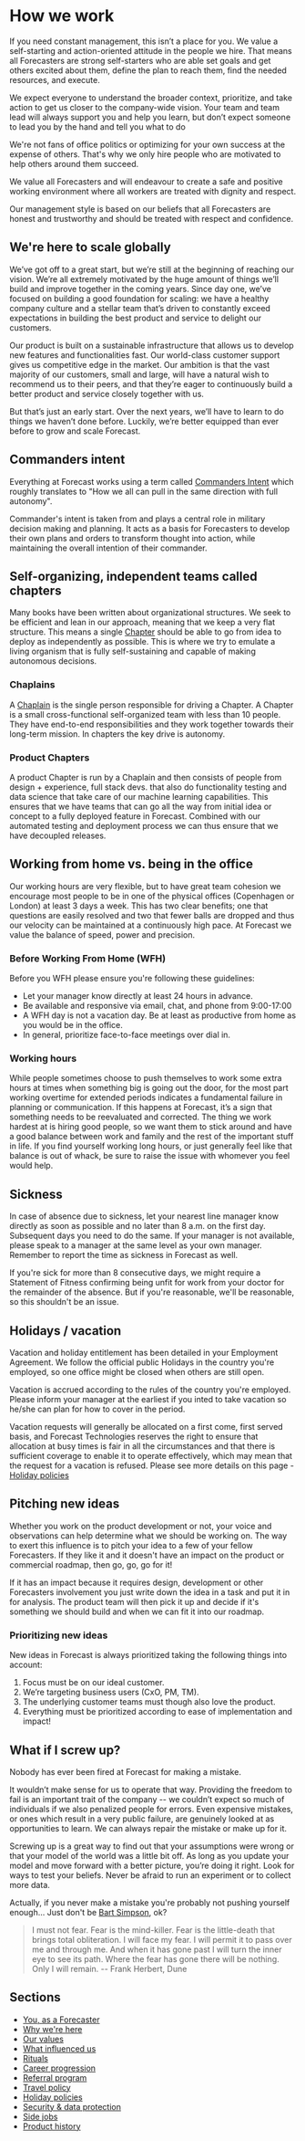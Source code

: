 # How we work

If you need constant management, this isn’t a place for you. We value a self-starting and action-oriented attitude in the people we hire. That means all Forecasters are strong self-starters who are able set goals and get others excited about them, define the plan to reach them, find the needed resources, and execute.

We expect everyone to understand the broader context, prioritize, and take action to get us closer to the company-wide vision. Your team and team lead will always support you and help you learn, but don’t expect someone to lead you by the hand and tell you what to do

We're not fans of office politics or optimizing for your own success at the expense of others. That's why we only hire people who are motivated to help others around them succeed. 

We value all Forecasters and will endeavour to create a safe and positive working environment where all workers are treated with dignity and respect.

Our management style is based on our beliefs that all Forecasters are honest and trustworthy and should be treated with respect and confidence.

## We're here to scale globally

We’ve got off to a great start, but we’re still at the beginning of reaching our vision. We’re all extremely motivated by the huge amount of things we’ll build and improve together in the coming years.
Since day one, we’ve focused on building a good foundation for scaling: we have a healthy company culture and a stellar team that’s driven to constantly exceed expectations in building the best product and service to delight our customers. 

Our product is built on a sustainable infrastructure that allows us to develop new features and functionalities fast. Our world-class customer support gives us competitive edge in the market. Our ambition is that the vast majority of our customers, small and large, will have a natural wish to recommend us to their peers, and that they’re eager to continuously build a better product and service closely together with us.

But that’s just an early start. Over the next years, we’ll have to learn to do things we haven’t done before. Luckily, we’re better equipped than ever before to grow and scale Forecast.

## Commanders intent

Everything at Forecast works using a term called [Commanders Intent](https://en.wikipedia.org/wiki/Intent_(military)#Commander's_intent) which roughly translates to "How we all can pull in the same direction with full autonomy". 

Commander's intent is taken from and plays a central role in military decision making and planning. It acts as a basis for Forecasters to develop their own plans and orders to transform thought into action, while maintaining the overall intention of their commander.

## Self-organizing, independent teams called chapters

Many books have been written about organizational structures. We seek to be efficient and lean in our approach, meaning that we keep a very flat structure. This means a single [Chapter](http://warhammer40k.wikia.com/wiki/Chapter) should be able to go from idea to deploy as independently as possible. This is where we try to emulate a living organism that is fully self-sustaining and capable of making autonomous decisions.

### Chaplains

A [Chaplain](http://warhammer40k.wikia.com/wiki/Chaplain) is the single person responsible for driving a Chapter. A Chapter is a small cross-functional self-organized team with less than 10 people. They have end-to-end responsibilities and they work together towards their long-term mission. In chapters the key drive is autonomy.

### Product Chapters

A product Chapter is run by a Chaplain and then consists of people from design + experience, full stack devs. that also do functionality testing and data science that take care of our machine learning capabilities. This ensures that we have teams that can go all the way from initial idea or concept to a fully deployed feature in Forecast. Combined with our automated testing and deployment process we can thus ensure that we have decoupled releases.

## Working from home vs. being in the office

Our working hours are very flexible, but to have great team cohesion we encourage most people to be in one of the physical offices (Copenhagen or London) at least 3 days a week. This has two clear benefits; one that questions are easily resolved and two that fewer balls are dropped and thus our velocity can be maintained at a continuously high pace. At Forecast we value the balance of speed, power and precision.

### Before Working From Home (WFH)

Before you WFH please ensure you're following these guidelines:

* Let your manager know directly at least 24 hours in advance.
* Be available and responsive via email, chat, and phone from 9:00-17:00
* A WFH day is not a vacation day.  Be at least as productive from home as you would be in the office.
* In general, prioritize face-to-face meetings over dial in.

### Working hours

While people sometimes choose to push themselves to work some extra hours at times when something big is going out the door, for the most part working overtime for extended periods indicates a fundamental failure in planning or communication. If this happens at Forecast, it’s a sign that something needs to be reevaluated and corrected. The thing we work hardest at is hiring good people, so we want them to stick around and have a good balance between work and family and the rest of the important stuff in life. If you find yourself working long hours, or just generally feel like that balance is out of whack, be sure to raise the issue with whomever you feel would help.

## Sickness
In case of absence due to sickness, let your nearest line manager know directly as soon as possible and no later than 8 a.m. on the first day. Subsequent days you need to do the same. If your manager is not available, please speak to a manager at the same level as your own manager. Remember to report the time as sickness in Forecast as well. 

If you're sick for more than 8 consecutive days, we might require a Statement of Fitness confirming being unfit for work from your doctor for the remainder of the absence. But if you're reasonable, we'll be reasonable, so this shouldn't be an issue.

## Holidays / vacation
Vacation and holiday entitlement has been detailed in your Employment Agreement. We follow the official public Holidays in the country you're employed, so one office might be closed when others are still open.

Vacation is accrued according to the rules of the country you're employed. Please inform your manager at the earliest if you inted to take vacation so he/she can plan for how to cover in the period. 

Vacation requests will generally be allocated on a first come, first served basis, and Forecast Technologies reserves the right to ensure that allocation at busy times is fair in all the circumstances and that there is sufficient coverage to enable it to operate effectively, which may mean that the request for a vacation is refused. Please see more details on this page - [Holiday policies](holiday-faq.md)

## Pitching new ideas

Whether you work on the product development or not, your voice and observations can help determine what we should be working on. The way to exert this influence is to pitch your idea to a few of your fellow Forecasters. If they like it and it doesn't have an impact on the product or commercial roadmap, then go, go, go for it! 

If it has an impact because it requires design, development or other Forecasters involvement you just write down the idea in a task and put it in for analysis. The product team will then pick it up and decide if it's something we should build and when we can fit it into our roadmap.

### Prioritizing new ideas

New ideas in Forecast is always prioritized taking the following things into account:

1. Focus must be on our ideal customer.
2. We’re targeting business users (CxO, PM, TM).
3. The underlying customer teams must though also love the product.
4. Everything must be prioritized according to ease of implementation and impact!

## What if I screw up?

Nobody has ever been fired at Forecast for making a mistake.

It wouldn’t make sense for us to operate that way. Providing the freedom to fail is an important trait of the company -- we couldn’t expect so much of individuals if we also penalized people for errors. Even expensive mistakes, or ones which result in a very public failure, are genuinely looked at as opportunities to learn. We can always repair the mistake or make up for it.

Screwing up is a great way to find out that your assumptions were wrong or that your model of the world was a little bit off. As long as you update your model and move forward with a better picture, you’re doing it right. Look for ways to test your beliefs. Never be afraid to run an experiment or to collect more data.

Actually, if you never make a mistake you're probably not pushing yourself enough... Just don't be [Bart Simpson](https://www.youtube.com/watch?v=SVBR3mo9RKA), ok?

>I must not fear. Fear is the mind-killer. Fear is the little-death that brings total obliteration. I will face my fear. I will permit it to pass over me and through me. And when it has gone past I will turn the inner eye to see its path. Where the fear has gone there will be nothing. Only I will remain. 
-- Frank Herbert, Dune

## Sections
* [You, as a Forecaster](you-as-a-forecaster.md)
* [Why we're here](why-we-are-here.md)
* [Our values](our-values.md)
* [What influenced us](what-influenced-us.md)
* [Rituals](rituals.md)
* [Career progression](career-progression.md)
* [Referral program](referral-program.md)
* [Travel policy](travel-policy.md)
* [Holiday policies](holiday-policies.md)
* [Security & data protection](security-data-protection.md)
* [Side jobs](side-jobs.md)
* [Product history](product-history.md)
